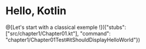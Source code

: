 # Hello, Kotlin

@[Let's start with a classical exemple !]({"stubs": ["src/chapter1/Chapter01.kt"], "command": "chapter1/Chapter01Test#itShouldDisplayHelloWorld"})
